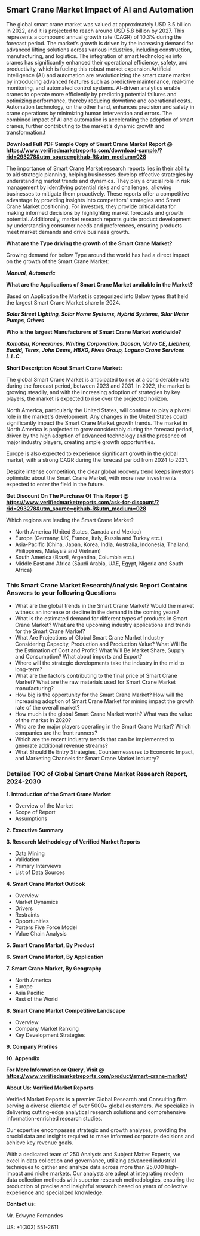 <h2>Smart Crane Market Impact of AI and Automation</h2>The global smart crane market was valued at approximately USD 3.5 billion in 2022, and it is projected to reach around USD 5.8 billion by 2027. This represents a compound annual growth rate (CAGR) of 10.3% during the forecast period. The market’s growth is driven by the increasing demand for advanced lifting solutions across various industries, including construction, manufacturing, and logistics. The integration of smart technologies into cranes has significantly enhanced their operational efficiency, safety, and productivity, which is fueling this robust market expansion.Artificial Intelligence (AI) and automation are revolutionizing the smart crane market by introducing advanced features such as predictive maintenance, real-time monitoring, and automated control systems. AI-driven analytics enable cranes to operate more efficiently by predicting potential failures and optimizing performance, thereby reducing downtime and operational costs. Automation technology, on the other hand, enhances precision and safety in crane operations by minimizing human intervention and errors. The combined impact of AI and automation is accelerating the adoption of smart cranes, further contributing to the market's dynamic growth and transformation.t</p><p id="" class=""><strong>Download Full PDF Sample Copy of Smart Crane Market Report @ <a href="https://www.verifiedmarketreports.com/download-sample/?rid=293278&utm_source=github-R&utm_medium=028" target="_blank">https://www.verifiedmarketreports.com/download-sample/?rid=293278&utm_source=github-R&utm_medium=028</a></strong></p><p>The importance of&nbsp;Smart Crane Market research reports lies in their ability to aid strategic planning, helping businesses develop effective strategies by understanding market trends and dynamics. They play a crucial role in risk management by identifying potential risks and challenges, allowing businesses to mitigate them proactively. These reports offer a competitive advantage by providing insights into competitors' strategies and Smart Crane Market positioning. For investors, they provide critical data for making informed decisions by highlighting market forecasts and growth potential. Additionally, market research reports guide product development by understanding consumer needs and preferences, ensuring products meet market demands and drive business growth.</p><p><strong>What are the&nbsp;Type driving the growth of the Smart Crane Market?</strong></p><p id="" class="">Growing demand for below Type around the world has had a direct impact on the growth of the Smart Crane Market:</p><em><strong>Manual, Automatic</strong></em></p><strong>What are the&nbsp;Applications&nbsp;of Smart Crane Market available in the Market?</strong></p><p id="" class="">Based on Application the Market is categorized into Below types that held the largest Smart Crane Market share In 2024.</p><em><strong>Solar Street Lighting, Solar Home Systems, Hybrid Systems, Silar Water Pumps, Others</strong></em></p><strong>Who is the largest Manufacturers of Smart Crane Market worldwide?</strong></p><p><em><strong>Komatsu, Konecranes, Whiting Corporation, Doosan, Volvo CE, Liebherr, Euclid, Terex, John Deere, HBXG, Fives Group, Laguna Crane Services L.L.C.</strong></em></p><p id="" class=""><strong>Short Description About Smart Crane Market:</strong></p><p>The global Smart Crane Market is anticipated to rise at a considerable rate during the forecast period, between 2023 and 2031. In 2022, the market is growing steadily, and with the increasing adoption of strategies by key players, the market is expected to rise over the projected horizon.</p><p>North America, particularly the United States, will continue to play a pivotal role in the market's development. Any changes in the United States could significantly impact the Smart Crane Market growth trends. The market in North America is projected to grow considerably during the forecast period, driven by the high adoption of advanced technology and the presence of major industry players, creating ample growth opportunities.</p><p>Europe is also expected to experience significant growth in the global market, with a strong CAGR during the forecast period from 2024 to 2031.</p><p>Despite intense competition, the clear global recovery trend keeps investors optimistic about the Smart Crane Market, with more new investments expected to enter the field in the future.</p><p id="" class=""><strong>Get Discount On The Purchase Of This Report @ <a href="https://www.verifiedmarketreports.com/ask-for-discount/?rid=293278&utm_source=github-R&utm_medium=028" target="_blank">https://www.verifiedmarketreports.com/ask-for-discount/?rid=293278&utm_source=github-R&utm_medium=028</a></strong></p>Which regions are leading the Smart Crane Market?</p><ul><li>North America (United States, Canada and Mexico)</li><li>Europe (Germany, UK, France, Italy, Russia and Turkey etc.)</li><li>Asia-Pacific (China, Japan, Korea, India, Australia, Indonesia, Thailand, Philippines, Malaysia and Vietnam)</li><li>South America (Brazil, Argentina, Columbia etc.)</li><li>Middle East and Africa (Saudi Arabia, UAE, Egypt, Nigeria and South Africa)</li></ul><h3 id="" class="">This Smart Crane Market Research/Analysis Report Contains Answers to your following Questions</h3><ul><li>What are the global trends in the Smart Crane Market? Would the market witness an increase or decline in the demand in the coming years?</li><li>What is the estimated demand for different types of products in Smart Crane Market? What are the upcoming industry applications and trends for the Smart Crane Market?</li><li>What Are Projections of Global Smart Crane Market Industry Considering Capacity, Production and Production Value? What Will Be the Estimation of Cost and Profit? What Will Be Market Share, Supply and Consumption? What about imports and Export?</li><li>Where will the strategic developments take the industry in the mid to long-term?</li><li>What are the factors contributing to the final price of Smart Crane Market? What are the raw materials used for Smart Crane Market manufacturing?</li><li>How big is the opportunity for the Smart Crane Market? How will the increasing adoption of Smart Crane Market for mining impact the growth rate of the overall market?</li><li>How much is the global Smart Crane Market worth? What was the value of the market In 2020?</li><li>Who are the major players operating in the Smart Crane Market? Which companies are the front runners?</li><li>Which are the recent industry trends that can be implemented to generate additional revenue streams?</li><li>What Should Be Entry Strategies, Countermeasures to Economic Impact, and Marketing Channels for Smart Crane Market Industry?</li></ul><h3 id="" class="">Detailed TOC of Global Smart Crane Market Research Report, 2024-2030</h3><p id="" class=""><strong>1. Introduction of the Smart Crane Market</strong></p><ul><li>Overview of the Market</li><li>Scope of Report</li><li>Assumptions</li></ul><p id="" class=""><strong>2. Executive Summary</strong></p><p id="" class=""><strong>3. Research Methodology of Verified Market Reports</strong></p><ul><li>Data Mining</li><li>Validation</li><li>Primary Interviews</li><li>List of Data Sources</li></ul><p id="" class=""><strong>4. Smart Crane Market Outlook</strong></p><ul><li>Overview</li><li>Market Dynamics</li><li>Drivers</li><li>Restraints</li><li>Opportunities</li><li>Porters Five Force Model</li><li>Value Chain Analysis</li></ul><p id="" class=""><strong>5. Smart Crane Market, By Product</strong></p><p id="" class=""><strong>6. Smart Crane Market, By Application</strong></p><p id="" class=""><strong>7. Smart Crane Market, By Geography</strong></p><ul><li>North America</li><li>Europe</li><li>Asia Pacific</li><li>Rest of the World</li></ul><p id="" class=""><strong>8. Smart Crane Market Competitive Landscape</strong></p><ul><li>Overview</li><li>Company Market Ranking</li><li>Key Development Strategies</li></ul><p id="" class=""><strong>9. Company Profiles</strong></p><p id="" class=""><strong>10. Appendix</strong></p><p id="" class=""><strong>For More Information or Query, Visit @ <a href="https://www.verifiedmarketreports.com/product/smart-crane-market/" target="_blank">https://www.verifiedmarketreports.com/product/smart-crane-market/</a></strong></p><p id="" class=""><strong>About Us: Verified Market Reports</strong></p><p id="" class="">Verified Market Reports is a premier Global Research and Consulting firm serving a diverse clientele of over 5000+ global customers. We specialize in delivering cutting-edge analytical research solutions and comprehensive information-enriched research studies.</p><p id="" class="">Our expertise encompasses strategic and growth analyses, providing the crucial data and insights required to make informed corporate decisions and achieve key revenue goals.</p><p id="" class="">With a dedicated team of 250 Analysts and Subject Matter Experts, we excel in data collection and governance, utilizing advanced industrial techniques to gather and analyze data across more than 25,000 high-impact and niche markets. Our analysts are adept at integrating modern data collection methods with superior research methodologies, ensuring the production of precise and insightful research based on years of collective experience and specialized knowledge.</p><p id="" class=""><strong>Contact us:</strong></p><p id="" class="">Mr. Edwyne Fernandes</p><p id="" class="">US: +1(302) 551-2611</p>